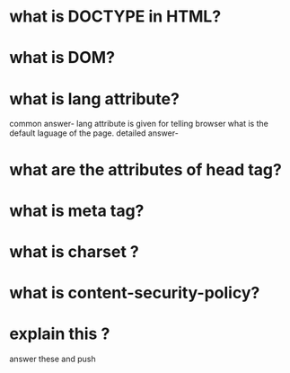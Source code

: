 # what is DOCTYPE in HTML?
# what is DOM?
# what is lang attribute?
  common answer-  lang attribute is given for telling browser what is the default laguage of the page. 
    detailed answer-
# what are the attributes of head tag?
# what is meta tag?
# what is charset ?
# what is content-security-policy?
# explain this  <meta name="viewport" content="width=device-width, initial-scale=1.0"> ?

answer these and push